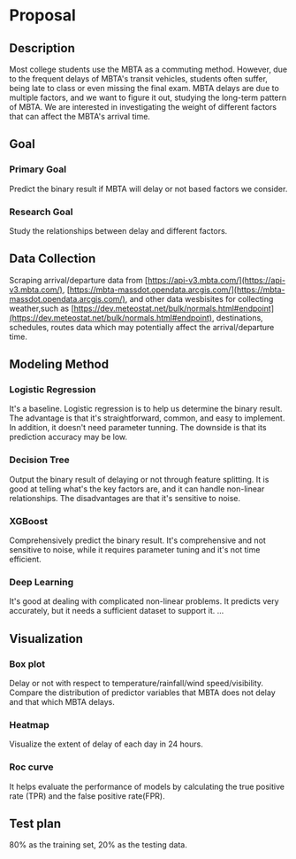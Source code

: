 # Proposal 

## Description
Most college students use the MBTA as a commuting method. However, due to the frequent delays of MBTA's transit vehicles, students often suffer, being late to class or even missing the final exam. MBTA delays are due to multiple factors, and we want to figure it out, studying the long-term pattern of MBTA. We are interested in investigating the weight of different factors that can affect the MBTA's arrival time.

## Goal
 
### Primary Goal
Predict the binary result if MBTA will delay or not based factors we consider.

### Research Goal 
Study the relationships between delay and different factors.

## Data Collection
Scraping arrival/departure data from [https://api-v3.mbta.com/](https://api-v3.mbta.com/), [https://mbta-massdot.opendata.arcgis.com/](https://mbta-massdot.opendata.arcgis.com/), and other data wesbisites for collecting weather,such as [https://dev.meteostat.net/bulk/normals.html#endpoint](https://dev.meteostat.net/bulk/normals.html#endpoint), destinations, schedules, routes data which may potentially affect the arrival/departure time.

## Modeling Method 
### Logistic Regression   
It's a baseline. Logistic regression is to help us determine the binary result. The advantage is that it's straightforward, common, and easy to implement. In addition, it doesn't need parameter tunning. The downside is that its prediction accuracy may be low.

### Decision Tree
Output the binary result of delaying or not through feature splitting. It is good at telling what's the key factors are, and it can handle non-linear relationships. The disadvantages are that it's sensitive to noise.

### XGBoost
Comprehensively predict the binary result. It's comprehensive and not sensitive to noise, while it requires parameter tuning and it's not time efficient.

### Deep Learning
It's good at dealing with complicated non-linear problems. It predicts very accurately, but it needs a sufficient dataset to support it.
...

## Visualization
### Box plot
Delay or not with respect to temperature/rainfall/wind speed/visibility. Compare the distribution of predictor variables that MBTA does not delay and that which MBTA delays.

### Heatmap 
Visualize the extent of delay of each day in 24 hours.

### Roc curve
It helps evaluate the performance of models by calculating the true positive rate (TPR) and the false positive rate(FPR).

## Test plan
80% as the training set, 20% as the testing data.
